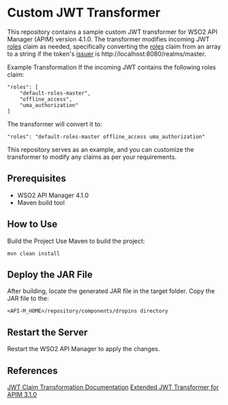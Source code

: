 # Custom JWT Transformer

This repository contains a sample custom JWT transformer for WSO2 API Manager (APIM) version 4.1.0. The transformer modifies incoming JWT [roles](https://github.com/SameeraSI/custom-jwt-transformer/blob/e448918877842203f0fdc0d48f59128a9d785350/src/main/java/org/wso2/custom/transformer/test/ExtendedJWTTransformer.java#L33) claim as needed, specifically converting the [roles](https://github.com/SameeraSI/custom-jwt-transformer/blob/e448918877842203f0fdc0d48f59128a9d785350/src/main/java/org/wso2/custom/transformer/test/ExtendedJWTTransformer.java#L33) claim from an array to a string if the token's [issuer](https://github.com/SameeraSI/custom-jwt-transformer/blob/e448918877842203f0fdc0d48f59128a9d785350/src/main/java/org/wso2/custom/transformer/test/ExtendedJWTTransformer.java#L32) is http://localhost:8080/realms/master.

Example Transformation
If the incoming JWT contains the following roles claim:

```
"roles": [
    "default-roles-master",
    "offline_access",
    "uma_authorization"
]
```
The transformer will convert it to:

```
"roles": "default-roles-master offline_access uma_authorization"
```
This repository serves as an example, and you can customize the transformer to modify any claims as per your requirements.

## Prerequisites
- WSO2 API Manager 4.1.0
- Maven build tool

## How to Use
Build the Project
Use Maven to build the project:
```
mvn clean install
```

## Deploy the JAR File
After building, locate the generated JAR file in the target folder.
Copy the JAR file to the: 
```
<API-M_HOME>/repository/components/dropins directory
```

## Restart the Server
Restart the WSO2 API Manager to apply the changes.

## References
[JWT Claim Transformation Documentation](https://apim.docs.wso2.com/en/4.1.0/design/api-security/oauth2/access-token-types/jwt-tokens/#jwt-claim-transformation)
[Extended JWT Transformer for APIM 3.1.0](https://github.com/shagihan/extended-jwt-transformer)
